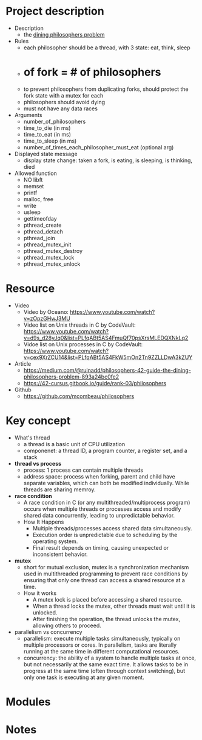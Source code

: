 # Project description
- Description
    - the [dining philosophers problem](https://en.wikipedia.org/wiki/Dining_philosophers_problem)
- Rules
    - each philosopher should be a thread, with 3 state: eat, think, sleep
    - # of fork = # of philosophers
    - to prevent philosophers from duplicating forks, should protect the fork state with a mutex for each
    - philosophers should avoid dying
    - must not have any data races
- Arguments
    - number_of_philosophers
    - time_to_die (in ms)
    - time_to_eat (in ms)
    - time_to_sleep (in ms)
    - number_of_times_each_philosopher_must_eat (optional arg)
- Displayed state message
    - display state change: taken a fork, is eating, is sleeping, is thinking, died
- Allowed function
    - NO libft
    - memset
    - printf
    - malloc, free
    - write
    - usleep
    - gettimeofday
    - pthread_create
    - pthread_detach
    - pthread_join
    - pthread_mutex_init
    - pthread_mutex_destroy
    - pthread_mutex_lock
    - pthread_mutex_unlock

# Resource
- Video
  - Video by Oceano: https://www.youtube.com/watch?v=zOpzGHwJ3MU
  - Video list on Unix threads in C by CodeVault: https://www.youtube.com/watch?v=d9s_d28yJq0&list=PLfqABt5AS4FmuQf70psXrsMLEDQXNkLq2
  - Vidoe list on Unix processes in C by CodeVault: https://www.youtube.com/watch?v=cex9XrZCU14&list=PLfqABt5AS4FkW5mOn2Tn9ZZLLDwA3kZUY
- Article
  - https://medium.com/@ruinadd/philosophers-42-guide-the-dining-philosophers-problem-893a24bc0fe2
  - https://42-cursus.gitbook.io/guide/rank-03/philosophers
- Github
  - https://github.com/mcombeau/philosophers

# Key concept
- What's thread
  - a thread is a basic unit of CPU utilization
  - componenet: a thread ID, a program counter, a register set, and a stack
- **thread vs process**
  - process: 1 process can contain multiple threads
  - address space: process when forking, parent and child have separate variables, which can both be modified individually. While threads are sharing memroy.
- **race condition**
  - A race condition in C (or any multithreaded/multiprocess program) occurs when multiple threads or processes access and modify shared data concurrently, leading to unpredictable behavior.
  - How It Happens
    - Multiple threads/processes access shared data simultaneously.
    - Execution order is unpredictable due to scheduling by the operating system.
    - Final result depends on timing, causing unexpected or inconsistent behavior.
- **mutex**
  - short for mutual exclusion, mutex is a synchronization mechanism used in multithreaded programming to prevent race conditions by ensuring that only one thread can access a shared resource at a time.
  - How it works
    - A mutex lock is placed before accessing a shared resource.
    - When a thread locks the mutex, other threads must wait until it is unlocked.
    - After finishing the operation, the thread unlocks the mutex, allowing others to proceed.
- parallelism vs concurrency
  - parallelism: execute multiple tasks simultaneously, typically on multiple processors or cores. In parallelism, tasks are literally running at the same time in different computational resources.
  - concurrency: the ability of a system to handle multiple tasks at once, but not necessarily at the same exact time. It allows tasks to be in progress at the same time (often through context switching), but only one task is executing at any given moment.

# Modules

# Notes